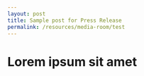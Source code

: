 ```yaml
---
layout: post
title: Sample post for Press Release
permalink: /resources/media-room/test
---
```


# Lorem ipsum sit amet
